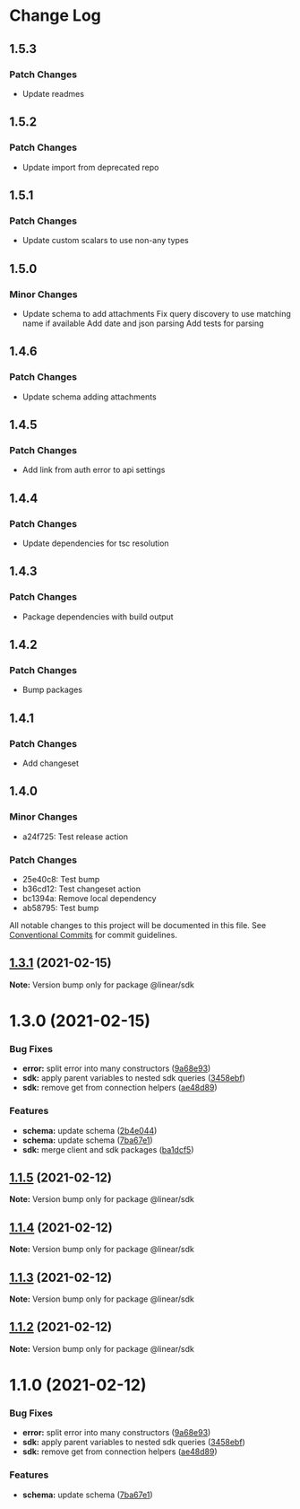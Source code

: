 # Change Log

## 1.5.3

### Patch Changes

- Update readmes

## 1.5.2

### Patch Changes

- Update import from deprecated repo

## 1.5.1

### Patch Changes

- Update custom scalars to use non-any types

## 1.5.0

### Minor Changes

- Update schema to add attachments
  Fix query discovery to use matching name if available
  Add date and json parsing
  Add tests for parsing

## 1.4.6

### Patch Changes

- Update schema adding attachments

## 1.4.5

### Patch Changes

- Add link from auth error to api settings

## 1.4.4

### Patch Changes

- Update dependencies for tsc resolution

## 1.4.3

### Patch Changes

- Package dependencies with build output

## 1.4.2

### Patch Changes

- Bump packages

## 1.4.1

### Patch Changes

- Add changeset

## 1.4.0

### Minor Changes

- a24f725: Test release action

### Patch Changes

- 25e40c8: Test bump
- b36cd12: Test changeset action
- bc1394a: Remove local dependency
- ab58795: Test bump

All notable changes to this project will be documented in this file.
See [Conventional Commits](https://conventionalcommits.org) for commit guidelines.

## [1.3.1](https://github.com/linear/linear/compare/v1.3.0...v1.3.1) (2021-02-15)

**Note:** Version bump only for package @linear/sdk

# 1.3.0 (2021-02-15)

### Bug Fixes

- **error:** split error into many constructors ([9a68e93](https://github.com/linear/linear/commit/9a68e93aeb8d2a41e91a054ca2648d788fc1583e))
- **sdk:** apply parent variables to nested sdk queries ([3458ebf](https://github.com/linear/linear/commit/3458ebf5cee10066bbe93f0af1d0fe718d971ac9))
- **sdk:** remove get from connection helpers ([ae48d89](https://github.com/linear/linear/commit/ae48d89e80be1fafe4a4d94022eb71a1b365ff4d))

### Features

- **schema:** update schema ([2b4e044](https://github.com/linear/linear/commit/2b4e0448bc8996c25cfa185ece6c5efe1ee20ca9))
- **schema:** update schema ([7ba67e1](https://github.com/linear/linear/commit/7ba67e16654623cc5b352a2dcf9d6df8758f0a15))
- **sdk:** merge client and sdk packages ([ba1dcf5](https://github.com/linear/linear/commit/ba1dcf5b93c719ab5676e73260744ef727a9dcdb))

## [1.1.5](https://github.com/linear/linear/compare/@linear/sdk@1.1.4...@linear/sdk@1.1.5) (2021-02-12)

**Note:** Version bump only for package @linear/sdk

## [1.1.4](https://github.com/linear/linear/compare/@linear/sdk@1.1.3...@linear/sdk@1.1.4) (2021-02-12)

**Note:** Version bump only for package @linear/sdk

## [1.1.3](https://github.com/linear/linear/compare/@linear/sdk@1.1.2...@linear/sdk@1.1.3) (2021-02-12)

**Note:** Version bump only for package @linear/sdk

## [1.1.2](https://github.com/linear/linear/compare/@linear/sdk@1.1.0...@linear/sdk@1.1.2) (2021-02-12)

**Note:** Version bump only for package @linear/sdk

# 1.1.0 (2021-02-12)

### Bug Fixes

- **error:** split error into many constructors ([9a68e93](https://github.com/linear/linear/commit/9a68e93aeb8d2a41e91a054ca2648d788fc1583e))
- **sdk:** apply parent variables to nested sdk queries ([3458ebf](https://github.com/linear/linear/commit/3458ebf5cee10066bbe93f0af1d0fe718d971ac9))
- **sdk:** remove get from connection helpers ([ae48d89](https://github.com/linear/linear/commit/ae48d89e80be1fafe4a4d94022eb71a1b365ff4d))

### Features

- **schema:** update schema ([7ba67e1](https://github.com/linear/linear/commit/7ba67e16654623cc5b352a2dcf9d6df8758f0a15))
